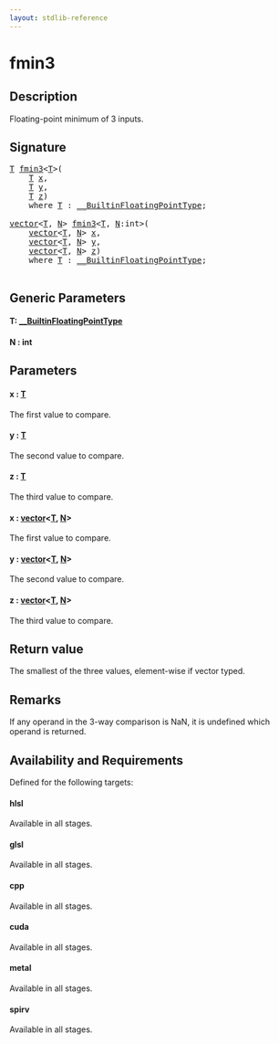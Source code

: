 ```yaml
---
layout: stdlib-reference
---
```


# fmin3

## Description

Floating-point minimum of 3 inputs.



## Signature 

<pre>
<a href="fmin3.html#typeparam-T" class="code_type">T</a> <a href="fmin3.html">fmin3</a>&lt;<a href="fmin3.html#typeparam-T" class="code_type">T</a>&gt;(
    <a href="fmin3.html#typeparam-T" class="code_type">T</a> <a href="fmin3.html#decl-x" class="code_param">x</a>,
    <a href="fmin3.html#typeparam-T" class="code_type">T</a> <a href="fmin3.html#decl-y" class="code_param">y</a>,
    <a href="fmin3.html#typeparam-T" class="code_type">T</a> <a href="fmin3.html#decl-z" class="code_param">z</a>)
    <span class='code_keyword'>where</span> <a href="fmin3.html#typeparam-T" class="code_type">T</a> : <a href="index.html" class="code_type">__BuiltinFloatingPointType</a>;

<a href="index.html" class="code_type">vector</a>&lt;<a href="fmin3.html#typeparam-T" class="code_type">T</a>, <a href="fmin3.html#decl-N" class="code_var">N</a>&gt; <a href="fmin3.html">fmin3</a>&lt;<a href="fmin3.html#typeparam-T" class="code_type">T</a>, <a href="fmin3.html#decl-N" class="code_var">N</a>:<span class="code_keyword">int</span>&gt;(
    <a href="index.html" class="code_type">vector</a>&lt;<a href="fmin3.html#typeparam-T" class="code_type">T</a>, <a href="fmin3.html#decl-N" class="code_var">N</a>&gt; <a href="fmin3.html#decl-x" class="code_param">x</a>,
    <a href="index.html" class="code_type">vector</a>&lt;<a href="fmin3.html#typeparam-T" class="code_type">T</a>, <a href="fmin3.html#decl-N" class="code_var">N</a>&gt; <a href="fmin3.html#decl-y" class="code_param">y</a>,
    <a href="index.html" class="code_type">vector</a>&lt;<a href="fmin3.html#typeparam-T" class="code_type">T</a>, <a href="fmin3.html#decl-N" class="code_var">N</a>&gt; <a href="fmin3.html#decl-z" class="code_param">z</a>)
    <span class='code_keyword'>where</span> <a href="fmin3.html#typeparam-T" class="code_type">T</a> : <a href="index.html" class="code_type">__BuiltinFloatingPointType</a>;

</pre>

## Generic Parameters

####  <a id="typeparam-T"></a>T: [\_\_BuiltinFloatingPointType](../interfaces/0_builtinfloatingpointtype-029hm/index)
####  <a id="decl-N"></a>N  : int

## Parameters

####  <a id="decl-x"></a>x  : [T](fmin3#typeparam-T)
The first value to compare.

####  <a id="decl-y"></a>y  : [T](fmin3#typeparam-T)
The second value to compare.

####  <a id="decl-z"></a>z  : [T](fmin3#typeparam-T)
The third value to compare.

####  <a id="decl-x"></a>x  : [vector](../types/vector/index)\<[T](../types/vector/index#typeparam-T), [N](../types/vector/index#decl-N)\>
The first value to compare.

####  <a id="decl-y"></a>y  : [vector](../types/vector/index)\<[T](../types/vector/index#typeparam-T), [N](../types/vector/index#decl-N)\>
The second value to compare.

####  <a id="decl-z"></a>z  : [vector](../types/vector/index)\<[T](../types/vector/index#typeparam-T), [N](../types/vector/index#decl-N)\>
The third value to compare.


## Return value
The smallest of the three values, element-wise if vector typed.

## Remarks
If any operand in the 3-way comparison is NaN, it is undefined which operand is returned.


## Availability and Requirements

Defined for the following targets:

#### hlsl
Available in all stages.

#### glsl
Available in all stages.

#### cpp
Available in all stages.

#### cuda
Available in all stages.

#### metal
Available in all stages.

#### spirv
Available in all stages.



